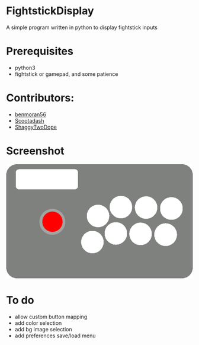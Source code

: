 # FightstickDisplay
A simple program written in python to display fightstick inputs

# Prerequisites
* python3
* fightstick or gamepad, and some patience

# Contributors:
* [benmoran56](https://github.com/benmoran56)
* [Scootadash](https://www.reddit.com/user/wonderful72pike) 
* [ShaggyTwoDope](https://github.com/shaggytwodope)

# Screenshot
![Alt text](/images/fightstick.gif?raw=true)

# To do
* allow custom button mapping
* add color selection
* add bg image selection
* add preferences save/load menu
